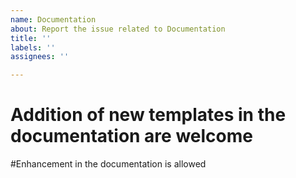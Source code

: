 ```yaml
---
name: Documentation
about: Report the issue related to Documentation
title: ''
labels: ''
assignees: ''

---
```


# Addition of new templates in the documentation are welcome

#Enhancement in the documentation is allowed
